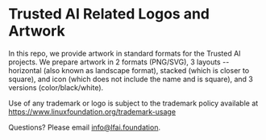 # Trusted AI Related Logos and Artwork 
In this repo, we provide artwork in standard formats for the Trusted AI projects. We prepare artwork in 2 formats (PNG/SVG), 3 layouts -- horizontal (also known as landscape format), stacked (which is closer to square), and icon (which does not include the name and is square), and 3 versions (color/black/white). 

Use of any trademark or logo is subject to the trademark policy available at https://www.linuxfoundation.org/trademark-usage

Questions? Please email info@lfai.foundation.

